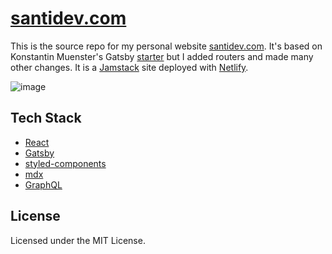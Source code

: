# [santidev.com](https://santidev.com) 
This is the source repo for my personal website [santidev.com](https://santidev.com). It's based on Konstantin Muenster's Gatsby [starter](https://github.com/konstantinmuenster/gatsby-starter-portfolio-minimal) but I added routers and made many other changes. It is a [Jamstack](https://jamstack.org/what-is-jamstack/) site deployed with [Netlify](https://netlify.com).

![image](https://user-images.githubusercontent.com/65519327/147620735-5ca4e70b-30f8-439b-8cea-f2d01d36e6cf.png)

## Tech Stack

* [React](https://github.com/facebook/react)
* [Gatsby](https://github.com/gatsbyjs/gatsby)
* [styled-components](https://github.com/styled-components)
* [mdx](https://github.com/mdx-js/mdx)
* [GraphQL](https://github.com/graphql)

## License

Licensed under the MIT License.
